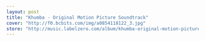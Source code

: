 ```yaml
---
layout: post
title: "Khumba - Original Motion Picture Soundtrack"
cover: "http://f0.bcbits.com/img/a0854118122_3.jpg"
store: "http://music.labelzero.com/album/khumba-original-motion-picture-soundtrack-2?pk=170"
---
```


